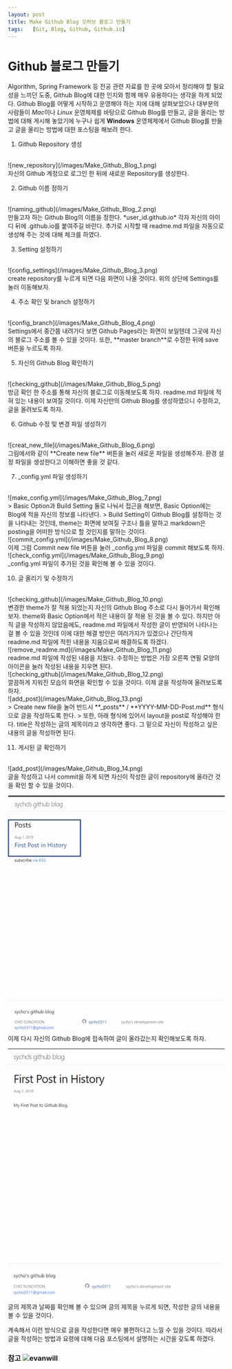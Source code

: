```yaml
---
layout: post
title: Make Github Blog 깃허브 블로그 만들기
tags:   [Git, Blog, Github, Github.io]
---
```


# Github 블로그 만들기

Algorithm, Spring Framework 등 전공 관련 자료를 한 곳에 모아서 정리해야 할 필요성을 느끼던 도중, Github Blog에 대한 인지와 함께 매우 유용하다는 생각을 하게 되었다. Github Blog를 어떻게 시작하고 운영해야 하는 지에 대해 살펴보았으나 대부분의 사람들이 *Mac*이나 *Linux* 운영체제를 바탕으로 Github Blog를 만들고, 글을 올리는 방법에 대해 게시해 놓았기에 누구나 쉽게 **Windows** 운영체제에서 Github Blog를 만들고 글을 올리는 방법에 대한 포스팅을 해보려 한다.

1. Github Repository 생성
<br/>
![new_repository](/images/Make_Github_Blog_1.png)
<br/>
자신의 Github 계정으로 로그인 한 뒤에 새로운 Repository를 생성한다.

2. Github 이름 정하기
<br/>
![naming_github](/images/Make_Github_Blog_2.png)
<br/>
만들고자 하는 Github Blog의 이름을 정한다. *user_id.github.io* 각자 자신의 아이디 뒤에 .github.io를 붙여주길 바란다.
추가로 시작할 때 readme.md 파일을 자동으로 생성해 주는 것에 대해 체크를 하였다.

3. Setting 설정하기
<br/>
![config_settings](/images/Make_Github_Blog_3.png)
<br/>
create repository를 누르게 되면 다음 화면이 나올 것이다. 위의 상단에 Settings를 눌러 이동해보자.

4. 주소 확인 및 branch 설정하기
<br/>
![config_branch](/images/Make_Github_Blog_4.png)
<br/>
Settings에서 중간쯤 내려가다 보면 Github Pages라는 화면이 보일텐데 그곳에 자신의 블로그 주소를 볼 수 있을 것이다.
또한, **master branch**로 수정한 뒤에 save 버튼을 누르도록 하자.

5. 자신의 Github Blog 확인하기
<br/>
![checking_github](/images/Make_Github_Blog_5.png)
<br/>
방금 확인 한 주소를 통해 자신의 블로그로 이동해보도록 하자. readme.md 파일에 적혀 있는 내용이 보여질 것이다.
이제 자신만의 Github Blog를 생성하였으니 수정하고, 글을 올려보도록 하자.

6. Github 수정 및 변경 파일 생성하기
<br/>
![creat_new_file](/images/Make_Github_Blog_6.png)
<br/>
그림에서와 같이 **Create new file** 버튼을 눌러 새로운 파일을 생성해주자. 환경 설정 파일을 생성한다고 이해하면 좋을 것 같다.

7. _config.yml 파일 생성하기
<br/>
![make_config.yml](/images/Make_Github_Blog_7.png)
<br/>
> Basic Option과 Build Setting 둘로 나눠서 접근을 해보면, Basic Option에는 Blog에 적을 자신의 정보를 나타낸다.
> Build Setting이 Github Blog를 설정하는 것을 나타내는 것인데, theme는 화면에 보여질 구조나 틀을 말하고 markdown은 posting을 어떠한 방식으로 할 것인지를 말하는 것이다.

<br/>
![commit_config.yml](/images/Make_Github_Blog_8.png)
<br/>
이제 그럼 Commit new file 버튼을 눌러 _config.yml 파일을 commit 해보도록 하자.

<br/>
![check_config.yml](/images/Make_Github_Blog_9.png)
<br/>
_config.yml 파일이 추가된 것을 확인해 볼 수 있을 것이다.

10. 글 올리기 및 수정하기
<br/>
![checking_github](/images/Make_Github_Blog_10.png)
<br/>
변경한 theme가 잘 적용 되었는지 자신의 Github Blog 주소로 다시 들어가서 확인해보자. theme와 Basic Option에서 적은 내용이 잘 적용 된 것을 볼 수 있다. 하지만 아직 글을 작성하지 않았음에도, readme.md 파일에서 작성한 글이 반영되어 나타나는 걸 볼 수 있을 것인데 이에 대한 해결 방안은 여러가지가 있겠으나 간단하게 readme.md 파일에 적힌 내용을 지움으로써 해결하도록 하겠다.

<br/>
![remove_readme.md](/images/Make_Github_Blog_11.png)
<br/>
readme.md 파일에 작성된 내용을 지웠다. 수정하는 방법은 가장 오른쪽 연필 모양의 아이콘을 눌러 작성된 내용을 지우면 된다.

<br/>
![checking_github](/images/Make_Github_Blog_12.png)
<br/>
깔끔하게 지워진 모습의 화면을 확인할 수 있을 것이다. 이제 글을 작성하여 올려보도록 하자.

<br/>
![add_post](/images/Make_Github_Blog_13.png)
<br/>
> Create new file을 눌어 반드시 **_posts** / **YYYY-MM-DD-Post.md** 형식으로 글을 작성하도록 한다.
> 또한, 아래 형식에 있어서 layout을 post로 작성해야 한다. title은 작성하는 글의 제목이라고 생각하면 좋다. 그 밑으로 자신이 작성하고 싶은 내용의 글을 작성하면 된다.

11. 게시된 글 확인하기
<br/>
![add_post](/images/Make_Github_Blog_14.png)
<br/>
글을 작성하고 나서 commit을 하게 되면 자신이 작성한 글이 repository에 올라간 것을 확인 할 수 있을 것이다.

![checking_post](/images/Make_Github_Blog_15.png)
<br/>
이제 다시 자신의 Github Blog에 접속하여 글이 올라갔는지 확인해보도록 하자.

![checking_post](/images/Make_Github_Blog_16.png)
<br/>
글의 제목과 날짜를 확인해 볼 수 있으며 글의 제목을 누르게 되면, 작성한 글의 내용을 볼 수 있을 것이다.

계속해서 이런 방식으로 글을 작성한다면 매우 불편하다고 느낄 수 있을 것이다. 따라서 글을 작성하는 방법과 요령에 대해 다음 포스팅에서 설명하는 시간을 갖도록 하겠다.

### 참고 ![evanwill](/https://evanwill.github.io/go-go-ghpages/)